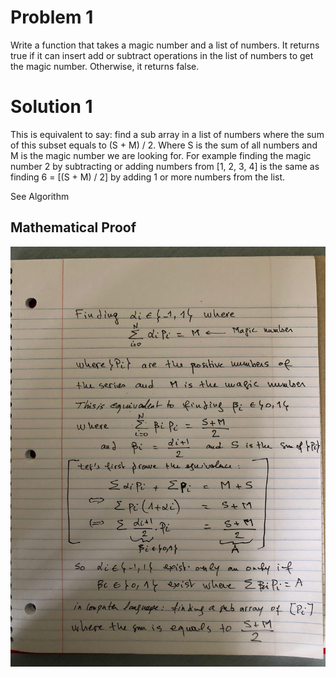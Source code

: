 # Problem 1
Write a function that takes a magic number and a list of numbers. It returns true if it can insert add or subtract operations in the list of numbers to get the magic number. Otherwise, it returns false.

# Solution 1

This is equivalent to say: find a sub array in a list of numbers where the sum of this subset equals to (S + M) / 2. Where S is the sum of all numbers and M is the magic number we are looking for.
For example finding the magic number 2 by subtracting or adding numbers from [1, 2, 3, 4] is the same as finding 6 = [(S + M) / 2] by adding 1 or more numbers from the list.

See Algorithm

## Mathematical Proof

<img src="assets/magic-combination-proof.jpg" alt="Proof">

